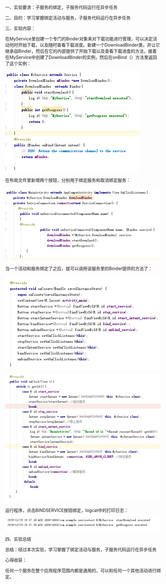 一、实验要求：子服务的绑定，子服务代码运行在异步任务

二、目的：学习掌握绑定活动与服务，子服务代码运行在异步任务

三、实验内容：

在MyService里创建一个专门的Binder对象来对下载功能进行管理，可以决定活动何时开始下载，以及随时查看下载进度。新建一个DownloadBinder类，并让它继承自Binder，然后在它的内部提供了开始下载以及查看下载进度的方法，接着在MyService中创建了DownloadBinder的实例，然后在onBind（）方法里返回了这个实例：

![image](https://github.com/csuhong/2017236114_Android/raw/master/%E5%AE%9E%E9%AA%8C%E5%8D%81%E4%B8%80%20%E5%AD%90%E6%9C%8D%E5%8A%A1%E7%9A%84%E7%BB%91%E5%AE%9A%EF%BC%8C%E5%AD%90%E6%9C%8D%E5%8A%A1%E4%BB%A3%E7%A0%81%E8%BF%90%E8%A1%8C%E5%9C%A8%E5%BC%82%E6%AD%A5%E4%BB%BB%E5%8A%A1/%E5%AE%9E%E9%AA%8C%E5%8D%81%E4%B8%80%20%E5%AE%9E%E9%AA%8C%E6%88%AA%E5%9B%BE/%E5%9B%BE%E7%89%871.png)



在布局文件里新增两个按钮，分别用于绑定服务和取消绑定服务：

![image](https://github.com/csuhong/2017236114_Android/raw/master/%E5%AE%9E%E9%AA%8C%E5%8D%81%E4%B8%80%20%E5%AD%90%E6%9C%8D%E5%8A%A1%E7%9A%84%E7%BB%91%E5%AE%9A%EF%BC%8C%E5%AD%90%E6%9C%8D%E5%8A%A1%E4%BB%A3%E7%A0%81%E8%BF%90%E8%A1%8C%E5%9C%A8%E5%BC%82%E6%AD%A5%E4%BB%BB%E5%8A%A1/%E5%AE%9E%E9%AA%8C%E5%8D%81%E4%B8%80%20%E5%AE%9E%E9%AA%8C%E6%88%AA%E5%9B%BE/%E5%9B%BE%E7%89%872.png)



当一个活动和服务绑定了之后，就可以调用该服务里的Binder提供的方法了：

![image](https://github.com/csuhong/2017236114_Android/raw/master/%E5%AE%9E%E9%AA%8C%E5%8D%81%E4%B8%80%20%E5%AD%90%E6%9C%8D%E5%8A%A1%E7%9A%84%E7%BB%91%E5%AE%9A%EF%BC%8C%E5%AD%90%E6%9C%8D%E5%8A%A1%E4%BB%A3%E7%A0%81%E8%BF%90%E8%A1%8C%E5%9C%A8%E5%BC%82%E6%AD%A5%E4%BB%BB%E5%8A%A1/%E5%AE%9E%E9%AA%8C%E5%8D%81%E4%B8%80%20%E5%AE%9E%E9%AA%8C%E6%88%AA%E5%9B%BE/%E5%9B%BE%E7%89%873.png)

![image](https://github.com/csuhong/2017236114_Android/raw/master/%E5%AE%9E%E9%AA%8C%E5%8D%81%E4%B8%80%20%E5%AD%90%E6%9C%8D%E5%8A%A1%E7%9A%84%E7%BB%91%E5%AE%9A%EF%BC%8C%E5%AD%90%E6%9C%8D%E5%8A%A1%E4%BB%A3%E7%A0%81%E8%BF%90%E8%A1%8C%E5%9C%A8%E5%BC%82%E6%AD%A5%E4%BB%BB%E5%8A%A1/%E5%AE%9E%E9%AA%8C%E5%8D%81%E4%B8%80%20%E5%AE%9E%E9%AA%8C%E6%88%AA%E5%9B%BE/%E5%9B%BE%E7%89%874.png)



运行程序，点击BINDSERVICE按钮绑定，logcat中的打印日志：

![image](https://github.com/csuhong/2017236114_Android/raw/master/%E5%AE%9E%E9%AA%8C%E5%8D%81%E4%B8%80%20%E5%AD%90%E6%9C%8D%E5%8A%A1%E7%9A%84%E7%BB%91%E5%AE%9A%EF%BC%8C%E5%AD%90%E6%9C%8D%E5%8A%A1%E4%BB%A3%E7%A0%81%E8%BF%90%E8%A1%8C%E5%9C%A8%E5%BC%82%E6%AD%A5%E4%BB%BB%E5%8A%A1/%E5%AE%9E%E9%AA%8C%E5%8D%81%E4%B8%80%20%E5%AE%9E%E9%AA%8C%E6%88%AA%E5%9B%BE/%E5%9B%BE%E7%89%875.png)



四、实验总结

总结：经过本次实验，学习掌握了绑定活动与服务，子服务代码运行在异步任务

心得收获：

任何一个服务在整个应用程序范围内都是通用的，可以和任何一个其他活动进行绑定。

